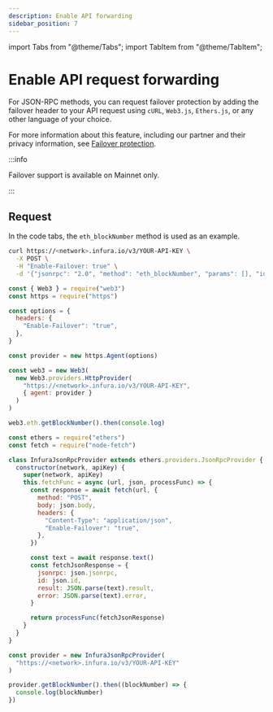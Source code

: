 ```yaml
---
description: Enable API forwarding
sidebar_position: 7
---
```


import Tabs from "@theme/Tabs";
import TabItem from "@theme/TabItem";

# Enable API request forwarding

For JSON-RPC methods, you can request failover protection by adding the failover header to
your API request using `cURL`, `Web3.js`, `Ethers.js`, or any other language of your choice.

For more information about this feature, including our partner and their privacy information,
see [Failover protection](../concepts/failover-protection.md).

:::info

Failover support is available on Mainnet only.

:::

## Request

In the code tabs, the `eth_blockNumber` method is used as an example.

<Tabs>
  <TabItem value="cURL">

```bash
curl https://<network>.infura.io/v3/YOUR-API-KEY \
  -X POST \
  -H "Enable-Failover: true" \
  -d '{"jsonrpc": "2.0", "method": "eth_blockNumber", "params": [], "id": 1}'
```

  </TabItem>
  <TabItem value="Web3.js">

```js
const { Web3 } = require("web3")
const https = require("https")

const options = {
  headers: {
    "Enable-Failover": "true",
  },
}

const provider = new https.Agent(options)

const web3 = new Web3(
  new Web3.providers.HttpProvider(
    "https://<network>.infura.io/v3/YOUR-API-KEY",
    { agent: provider }
  )
)

web3.eth.getBlockNumber().then(console.log)
```

  </TabItem>
  <TabItem value="Ethers.js">

```js
const ethers = require("ethers")
const fetch = require("node-fetch")

class InfuraJsonRpcProvider extends ethers.providers.JsonRpcProvider {
  constructor(network, apiKey) {
    super(network, apiKey)
    this.fetchFunc = async (url, json, processFunc) => {
      const response = await fetch(url, {
        method: "POST",
        body: json.body,
        headers: {
          "Content-Type": "application/json",
          "Enable-Failover": "true",
        },
      })

      const text = await response.text()
      const fetchJsonResponse = {
        jsonrpc: json.jsonrpc,
        id: json.id,
        result: JSON.parse(text).result,
        error: JSON.parse(text).error,
      }

      return processFunc(fetchJsonResponse)
    }
  }
}

const provider = new InfuraJsonRpcProvider(
  "https://<network>.infura.io/v3/YOUR-API-KEY"
)

provider.getBlockNumber().then((blockNumber) => {
  console.log(blockNumber)
})
```

  </TabItem>  
</Tabs>
